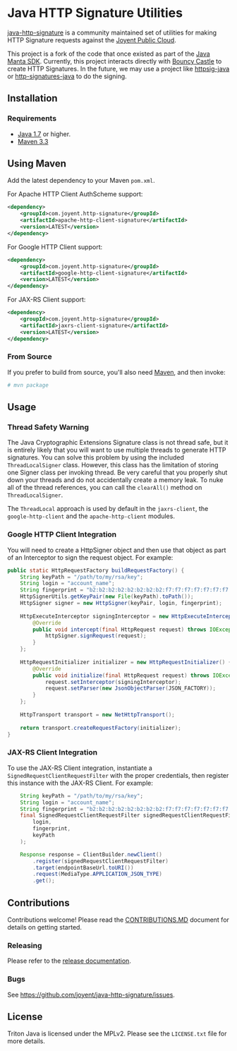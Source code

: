 # Java HTTP Signature Utilities

[java-http-signature](https://github.com/joyent/java-http-signature) is a 
community maintained set of utilities for making HTTP Signature requests against
the [Joyent Public Cloud](http://www.joyent.com).

This project is a fork of the code that once existed as part of the 
[Java Manta SDK](http://joyent.github.com/java-manta). Currently, this project
interacts directly with [Bouncy Castle](https://www.bouncycastle.org/) to create 
HTTP Signatures. In the future, we may use a project like 
[httpsig-java](https://github.com/adamcin/httpsig-java)
or [http-signatures-java](https://github.com/tomitribe/http-signatures-java) to
do the signing.

## Installation

### Requirements
* [Java 1.7](http://www.oracle.com/technetwork/java/javase/downloads/index.html) or higher.
* [Maven 3.3](https://maven.apache.org/)

## Using Maven
Add the latest dependency to your Maven `pom.xml`.

For Apache HTTP Client AuthScheme support: 
```xml
<dependency>
    <groupId>com.joyent.http-signature</groupId>
    <artifactId>apache-http-client-signature</artifactId>
    <version>LATEST</version>
</dependency>
```

For Google HTTP Client support:
```xml
<dependency>
    <groupId>com.joyent.http-signature</groupId>
    <artifactId>google-http-client-signature</artifactId>
    <version>LATEST</version>
</dependency>
```

For JAX-RS Client support:
```xml
<dependency>
    <groupId>com.joyent.http-signature</groupId>
    <artifactId>jaxrs-client-signature</artifactId>
    <version>LATEST</version>
</dependency>
```

### From Source
If you prefer to build from source, you'll also need
[Maven](https://maven.apache.org/), and then invoke:

``` bash
# mvn package
```

## Usage

### Thread Safety Warning

The Java Cryptographic Extensions Signature class is not thread safe,
but it is entirely likely that you will want to use multiple threads
to generate HTTP signatures. You can solve this problem by using the
included `ThreadLocalSigner` class. However, this class has the limitation
of storing one Signer class per invoking thread. Be very careful that
you properly shut down your threads and do not accidentally create a
memory leak. To nuke all of the thread references, you can call the 
`clearAll()` method on `ThreadLocalSigner`.

The `ThreadLocal` approach is used by default in the `jaxrs-client`,
the `google-http-client` and the `apache-http-client` modules.

### Google HTTP Client Integration

You will need to create a HttpSigner object and then use that object as part
of an Interceptor to sign the request object. For example:

```java
public static HttpRequestFactory buildRequestFactory() {
    String keyPath = "/path/to/my/rsa/key";
    String login = "account_name";
    String fingerprint = "b2:b2:b2:b2:b2:b2:b2:b2:f7:f7:f7:f7:f7:f7:f7:f7";
    HttpSignerUtils.getKeyPair(new File(keyPath).toPath()); 
    HttpSigner signer = new HttpSigner(keyPair, login, fingerprint);
    
    HttpExecuteInterceptor signingInterceptor = new HttpExecuteInterceptor() {
        @Override
        public void intercept(final HttpRequest request) throws IOException {
            httpSigner.signRequest(request);
        }
    };
    
    HttpRequestInitializer initializer = new HttpRequestInitializer() {
        @Override
        public void initialize(final HttpRequest request) throws IOException {
            request.setInterceptor(signingInterceptor);
            request.setParser(new JsonObjectParser(JSON_FACTORY));
        }
    };
    
    HttpTransport transport = new NetHttpTransport();
    
    return transport.createRequestFactory(initializer);
}
```

### JAX-RS Client Integration

To use the JAX-RS Client integration, instantiate a `SignedRequestClientRequestFilter` with
the proper credentials, then register this instance with the JAX-RS Client.
For example:

```java
    String keyPath = "/path/to/my/rsa/key";
    String login = "account_name";
    String fingerprint = "b2:b2:b2:b2:b2:b2:b2:b2:f7:f7:f7:f7:f7:f7:f7:f7";
    final SignedRequestClientRequestFilter signedRequestClientRequestFilter = new SignedRequestClientRequestFilter(
        login,
        fingerprint,
        keyPath
    );

    Response response = ClientBuilder.newClient()
        .register(signedRequestClientRequestFilter)
        .target(endpointBaseUrl.toURI())
        .request(MediaType.APPLICATION_JSON_TYPE)
        .get();
```                

## Contributions

Contributions welcome! Please read the [CONTRIBUTIONS.MD](CONTRIBUTIONS.MD) document for details
on getting started.

### Releasing

Please refer to the [release documentation](RELEASING.md).

### Bugs

See <https://github.com/joyent/java-http-signature/issues>.

## License
Triton Java is licensed under the MPLv2. Please see the `LICENSE.txt` file for more details.